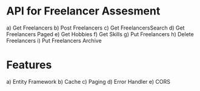 # API for Freelancer Assesment 
a) Get Freelancers 
b) Post Freelancers
c) Get FreelancersSearch
d) Get Freelancers Paged
e) Get Hobbies
f) Get Skills
g) Put Freelancers
h) Delete Freelancers
i) Put Freelancers Archive

# Features
a) Entity Framework
b) Cache
c) Paging
d) Error Handler
e) CORS
